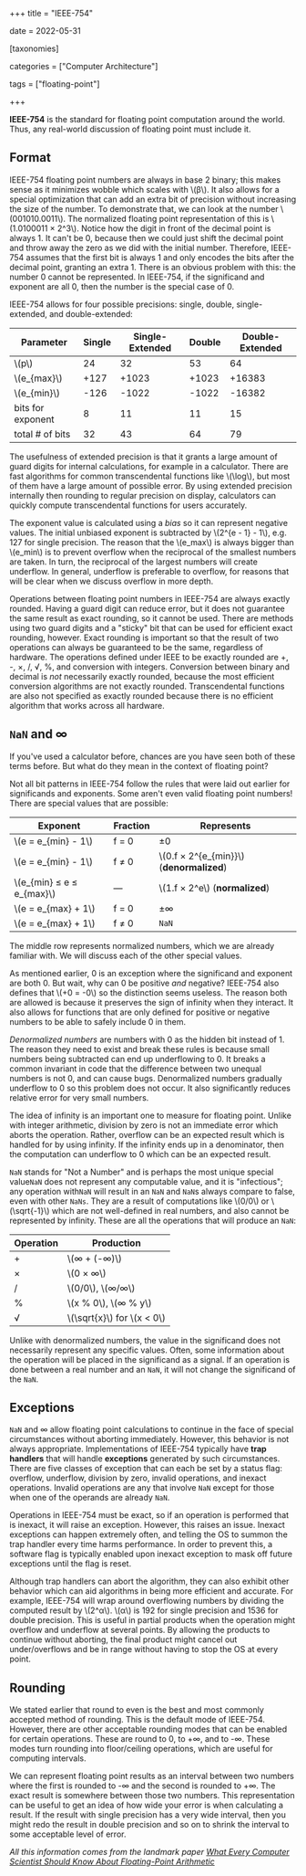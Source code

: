 +++
title = "IEEE-754"

date = 2022-05-31



[taxonomies]

categories = ["Computer Architecture"]

tags = ["floating-point"]

+++

**IEEE-754** is the standard for floating point computation around the world. Thus, any real-world discussion of floating point must include it.

<!-- more -->

## Format

IEEE-754 floating point numbers are always in base 2 binary; this makes sense as it minimizes wobble which scales with \\(β\\). It also allows for a special optimization that can add an extra bit of precision without increasing the size of the number. To demonstrate that, we can look at the number \\(001010.0011\\). The normalized floating point representation of this is \\(1.0100011 × 2^3\\). Notice how the digit in front of the decimal point is always 1. It can't be 0, because then we could just shift the decimal point and throw away the zero as we did with the initial number. Therefore, IEEE-754 assumes that the first bit is always 1 and only encodes the bits after the decimal point, granting an extra 1. There is an obvious problem with this: the number 0 cannot be represented. In IEEE-754, if the significand and exponent are all 0, then the number is the special case of 0.

IEEE-754 allows for four possible precisions: single, double, single-extended, and double-extended:

| Parameter         | Single | Single-Extended | Double | Double-Extended |
| ----------------- | ------ | --------------- | ------ | --------------- |
| \\(p\\)           | 24     | 32              | 53     | 64              |
| \\(e_{max}\\)     | +127   | +1023           | +1023  | +16383          |
| \\(e_{min}\\)     | -126   | -1022           | -1022  | -16382          |
| bits for exponent | 8      | 11              | 11     | 15              |
| total # of bits   | 32     | 43              | 64     | 79              |

The usefulness of extended precision is that it grants a large amount of guard digits for internal calculations, for example in a calculator. There are fast algorithms for common transcendental functions like \\(\log\\), but most of them have a large amount of possible error. By using extended precision internally then rounding to regular precision on display, calculators can quickly compute transcendental functions for users accurately.

The exponent value is calculated using a *bias* so it can represent negative values. The initial unbiased exponent is subtracted by \\(2^{e - 1} - 1\\), e.g. 127 for single precision. The reason that the \\(e_max\\) is always bigger than \\(e_min\\) is to prevent overflow when the reciprocal of the smallest numbers are taken. In turn, the reciprocal of the largest numbers will create underflow. In general, underflow is preferable to overflow, for reasons that will be clear when we discuss overflow in more depth.

Operations between floating point numbers in IEEE-754 are always exactly rounded. Having a guard digit can reduce error, but it does not guarantee the same result as exact rounding, so it cannot be used. There are methods using two guard digits and a "sticky" bit that can be used for efficient exact rounding, however. Exact rounding is important so that the result of two operations can always be guaranteed to be the same, regardless of hardware. The operations defined under IEEE to be exactly rounded are +, -, ×, /, √, %, and conversion with integers. Conversion between binary and decimal is *not* necessarily exactly rounded, because the most efficient conversion algorithms are not exactly rounded. Transcendental functions are also not specified as exactly rounded because there is no efficient algorithm that works across all hardware.

## `NaN` and ∞

If you've used a calculator before, chances are you have seen both of these terms before. But what do they mean in the context of floating point?

Not all bit patterns in IEEE-754 follow the rules that were laid out earlier for significands and exponents. Some aren't even valid floating point numbers! There are special values that are possible:

| Exponent                    | Fraction | Represents                                 |
| --------------------------- | -------- | ------------------------------------------ |
| \\(e = e_{min} - 1\\)       | f = 0    | ±0                                         |
| \\(e = e_{min} - 1\\)       | f ≠ 0    | \\(0.f × 2^{e_{min}}\\) (**denormalized**) |
| \\(e_{min} ≤ e ≤ e_{max}\\) | —        | \\(1.f × 2^e\\) (**normalized**)           |
| \\(e = e_{max} + 1\\)       | f = 0    | ±∞                                         |
| \\(e = e_{max} + 1\\)       | f ≠ 0    | `NaN`                                      |

The middle row represents normalized numbers, which we are already familiar with. We will discuss each of the other special values.

As mentioned earlier, 0 is an exception where the significand and exponent are both 0. But wait, why can 0 be positive *and* negative? IEEE-754 also defines that \\(+0 = -0\\) so the distinction seems useless. The reason both are allowed is because it preserves the sign of infinity when they interact. It also allows for functions that are only defined for positive or negative numbers to be able to safely include 0 in them.

*Denormalized numbers* are numbers with 0 as the hidden bit instead of 1. The reason they need to exist and break these rules is because small numbers being subtracted can end up underflowing to 0. It breaks a common invariant in code that the difference between two unequal numbers is not 0, and can cause bugs. Denormalized numbers gradually underflow to 0 so this problem does not occur. It also significantly reduces relative error for very small numbers.

The idea of infinity is an important one to measure for floating point. Unlike with integer arithmetic, division by zero is not an immediate error which aborts the operation. Rather, overflow can be an expected result which is handled for by using infinity. If the infinity ends up in a denominator, then the computation can underflow to 0 which can be an expected result.

`NaN` stands for "Not a Number" and is perhaps the most unique special value`NaN` does not represent any computable value, and it is "infectious"; any operation with`NaN` will result in an `NaN` and `NaN`s always compare to false, even with other `NaNs`. They are a result of computations like \\(0/0\\) or \\(\sqrt{-1}\\) which are not well-defined in real numbers, and also cannot be represented by infinity. These are all the operations that will produce an `NaN`:

| Operation | Production                     |
| --------- | ------------------------------ |
| +         | \\(∞ + (-∞)\\)                 |
| ×         | \\(0 × ∞\\)                    |
| /         | \\(0/0\\), \\(∞/∞\\)           |
| %         | \\(x % 0\\), \\(∞ \% y\\)      |
| √         | \\(\sqrt{x}\\) for \\(x < 0\\) |

Unlike with denormalized numbers, the value in the significand does not necessarily represent any specific values. Often, some information about the operation will be placed in the significand as a signal. If an operation is done between a real number and an `NaN`, it will not change the significand of the `NaN`.

## Exceptions

`NaN` and ∞ allow floating point calculations to continue in the face of special circumstances without aborting immediately. However, this behavior is not always appropriate. Implementations of IEEE-754 typically have **trap handlers** that will handle **exceptions** generated by such circumstances. There are five classes of exception that can each be set by a status flag: overflow, underflow, division by zero, invalid operations, and inexact operations. Invalid operations are any that involve `NaN` except for those when one of the operands are already `NaN`.

Operations in IEEE-754 must be exact, so if an operation is performed that is inexact, it will raise an exception. However, this raises an issue. Inexact exceptions can happen extremely often, and telling the OS to summon the trap handler every time harms performance. In order to prevent this, a software flag is typically enabled upon inexact exception to mask off future exceptions until the flag is reset.

Although trap handlers can abort the algorithm, they can also exhibit other behavior which can aid algorithms in being more efficient and accurate. For example, IEEE-754 will wrap around overflowing numbers by dividing the computed result by \\(2^α\\). \\(α\\) is 192 for single precision and 1536 for double precision. This is useful in partial products when the operation might overflow and underflow at several points. By allowing the products to continue without aborting, the final product might cancel out under/overflows and be in range without having to stop the OS at every point.

## Rounding

We stated earlier that round to even is the best and most commonly accepted method of rounding. This is the default mode of IEEE-754. However, there are other acceptable rounding modes that can be enabled for certain operations. These are round to 0, to +∞, and to -∞. These modes turn rounding into floor/ceiling operations, which are useful for computing intervals.

We can represent floating point results as an interval between two numbers where the first is rounded to -∞ and the second is rounded to +∞. The exact result is somewhere between those two numbers. This representation can be useful to get an idea of how wide your error is when calculating a result. If the result with single precision has a very wide interval, then you might redo the result in double precision and so on to shrink the interval to some acceptable level of error.

*All this information comes from the landmark paper [What Every Computer Scientist Should Know About Floating-Point Arithmetic](https://docs.oracle.com/cd/E19957-01/800-7895/800-7895.pdf)*
